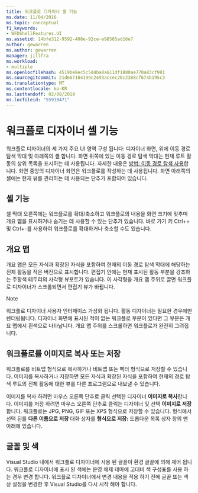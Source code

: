 ```yaml
---
title: 워크플로 디자이너 셸 기능
ms.date: 11/04/2016
ms.topic: conceptual
f1_keywords:
- WFDShellFeatures.UI
ms.assetid: 14bfe312-9592-408e-92ce-e98585ad16e7
author: gewarren
ms.author: gewarren
manager: jillfra
ms.workload:
- multiple
ms.openlocfilehash: 4519be8ec5c5d4ba8a611df1880ae770a83cf981
ms.sourcegitcommit: 21d667104199c2493accec20c2388cf674b195c3
ms.translationtype: MT
ms.contentlocale: ko-KR
ms.lasthandoff: 02/08/2019
ms.locfileid: "55919471"
---
```

# <a name="workflow-designer-shell-features"></a>워크플로 디자이너 셸 기능

워크플로 디자이너의 세 가지 주요 UI 영역 구성 됩니다: 디자이너 화면, 위에 이동 경로 탐색 막대 및 아래쪽의 셸 합니다. 화면 위쪽에 있는 이동 경로 탐색 막대는 현재 루트 활동의 상위 목록을 표시하는 데 사용됩니다. 자세한 내용은 [방법: 이동 경로 탐색 사용](../workflow-designer/how-to-use-breadcrumb-navigation.md)합니다. 화면 중앙의 디자이너 화면은 워크플로를 작성하는 데 사용됩니다. 화면 아래쪽의 셸에는 현재 뷰를 관리하는 데 사용되는 단추가 포함되어 있습니다.

## <a name="shell-features"></a>셸 기능
 셸 막대 오른쪽에는 워크플로를 확대/축소하고 워크플로의 내용을 화면 크기에 맞추며 개요 맵을 표시하거나 숨기는 데 사용할 수 있는 단추가 있습니다.  바로 가기 키 Ctrl++ 및 Ctrl+-를 사용하여 워크플로를 확대하거나 축소할 수도 있습니다.

## <a name="overview-map"></a>개요 맵
 개요 맵은 모든 자식과 확장된 자식을 포함하여 현재의 이동 경로 탐색 막대에 해당하는 전체 활동을 작은 버전으로 표시합니다. 편집기 안에는 현재 표시된 활동 부분을 강조하는 주황색 테두리의 사각형 뷰포트가 있습니다. 이 사각형을 개요 맵 주위로 끌면 워크플로 디자이너가 스크롤되면서 편집기 뷰가 바뀝니다.

> [!NOTE]
> 워크플로 디자이너 사용자 인터페이스 가상화 됩니다. 활동 디자이너는 필요한 경우에만 렌더링됩니다. 디자이너 화면에 표시된 적이 없는 워크플로 부분이 있다면 그 부분은 개요 맵에서 흰색으로 나타납니다. 개요 맵 주위를 스크롤하면 워크플로가 완전히 그려집니다.

## <a name="copying-or-saving-workflows-as-images"></a>워크플로를 이미지로 복사 또는 저장
 워크플로를 비트맵 형식으로 복사하거나 비트맵 또는 벡터 형식으로 저장할 수 있습니다. 이미지를 복사하거나 저장하면 모든 자식과 확장된 자식을 포함하여 현재의 경로 탐색 루트의 전체 활동에 대한 뷰를 다른 프로그램으로 내보낼 수 있습니다.

 이미지를 복사 하려면 마우스 오른쪽 단추로 클릭 선택한 디자이너 **이미지로 복사**합니다. 이미지를 저장 하려면 마우스 오른쪽 단추로 클릭는 디자이너 및 선택 **이미지로 저장**합니다. 워크플로는 JPG, PNG, GIF 또는 XPS 형식으로 저장할 수 있습니다. 형식에서 선택 된를 **다른 이름으로 저장** 대화 상자를 **형식으로 저장:** 드롭다운 목록 상자 창의 맨 아래에 있습니다.

## <a name="fonts-and-colors"></a>글꼴 및 색

Visual Studio 내에서 워크플로 디자이너에 사용 된 글꼴이 환경 글꼴에 의해 제어 됩니다. 워크플로 디자이너에 표시 된 색에는 운영 체제 테마에 고대비 색 구성표를 사용 하는 경우 변경 합니다. 워크플로 디자이너에서 변경 내용을 적용 하기 전에 글꼴 또는 색상 설정을 변경한 후 Visual Studio를 다시 시작 해야 합니다.